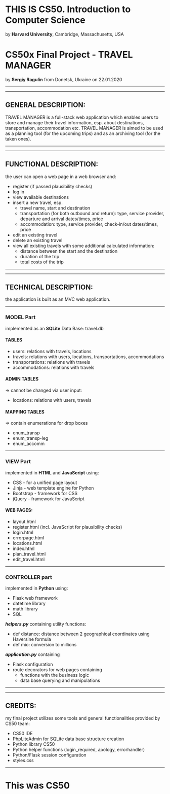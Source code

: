 # **THIS IS CS50. Introduction to Computer Science**
by **Harvard University**, Cambridge, Massachusetts, USA

# **CS50x Final Project - TRAVEL MANAGER**
by **Sergiy Ragulin** from Donetsk, Ukraine on 22.01.2020

----------------------------------------------
-----------------------------------------------
## GENERAL DESCRIPTION:
TRAVEL MANAGER is a full-stack web application which enables users to store and manage their travel information,
esp. about destinations, transportation, accommodation etc.
TRAVEL MANAGER is aimed to be used as a planning tool (for the upcoming trips) and as an archiving tool (for the taken ones).

----------------------------------------------
----------------------------------------------
## FUNCTIONAL DESCRIPTION:
the user can open a web page in a web browser and:
- register (if passed plausibility checks)
- log in
- view available destinations
- insert a new travel, esp.
	* travel name, start and destination
	* transportation (for both outbound and return): type, service provider, departure and arrival dates/times, price
	* accommodation: type, service provider, check-in/out dates/times, price
- edit an existing travel
- delete an existing travel
- view all existing travels with some additional calculated information:
	* distance between the start and the destination
	* duration of the trip
	* total costs of the trip

------------------------------------------------
------------------------------------------------
## TECHNICAL DESCRIPTION:
the application is built as an MVC web application.

----------------------------------------------
### MODEL Part
implemented as an **SQLite** Data Base: travel.db

#### TABLES
- users: relations with travels, locations
- travels: relations with users, locations, transportations, accommodations
- transportations: relations with travels
- accommodations: relations with travels

#### ADMIN TABLES
=> cannot be changed via user input:
- locations: relations with users, travels

#### MAPPING TABLES
=> contain enumerations for drop boxes
- enum_transp
- enum_transp-leg
- enum_accomm

---------------------------
### VIEW Part
implemented in **HTML** and **JavaScript** using:
- CSS - for a unified page layout
- Jinja - web template engine for Python
- Bootstrap - framework for CSS
- jQuery - framework for JavaScript

#### WEB PAGES:
- layout.html
- register.html (incl. JavaScript for plausibility checks)
- login.html
- errorpage.html
- locations.html
- index.html
- plan_travel.html
- edit_travel.html

-----------------------------
### CONTROLLER part
implemented in **Python** using:
- Flask web framework
- datetime library
- math library
- SQL

***helpers.py*** containing utility functions:
- def distance: distance between 2 geographical coordinates using Haversine formula
- def mio: conversion to millions

***application.py*** containing
- Flask configuration
- route decorators for web pages containing
    * functions with the business logic
    * data base querying and manipulations

---------------------------------------
---------------------------------------
## CREDITS:
my final project utilizes some tools and general functionalities provided by CS50 team:
- CS50 IDE
- PhpLiteAdmin for SQLite data base structure creation
- Python library CS50
- Python helper functions (login_required, apology, errorhandler)
- Python/Flask session configuration
- styles.css
----------------------------------------

# **This was CS50**

